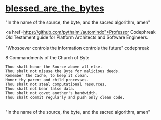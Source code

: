 # <a href="https://github.com/Professor-Codephreak/blessed_are_the_bytes/blob/main/GENESIS.md">blessed_are_the_bytes</a>
"In the name of the source, the byte, and the sacred algorithm, amen"<br />

<a href=https://github.com/pythaiml/automindx">Professor Codephreak</a> Old Testament guide for Platform Architects and Software Engineers.<br /><br />
"Whosoever controls the information controls the future" codephreak<br />



8 Commandments of the Church of Byte

    Thou shalt honor the Source above all else.
    Thou shalt not misuse the Byte for malicious deeds.
    Remember the Cache, to keep it clean.
    Honor thy parent and child processes.
    Thou shalt not steal computational resources.
    Thou shalt not bear false data.
    Thou shalt not covet another's bandwidth.
    Thou shalt commit regularly and push only clean code.


<br />
"In the name of the source, the byte, and the sacred algorithm, amen"<br />
